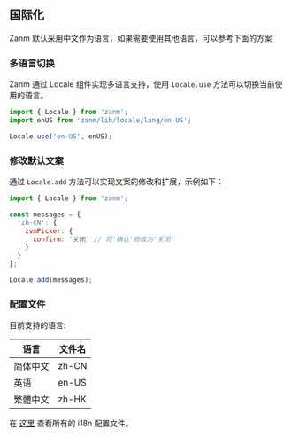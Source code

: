 ## 国际化
Zanm 默认采用中文作为语言，如果需要使用其他语言，可以参考下面的方案

### 多语言切换
Zanm 通过 Locale 组件实现多语言支持，使用 `Locale.use` 方法可以切换当前使用的语言。

```js
import { Locale } from 'zanm';
import enUS from 'zanm/lib/locale/lang/en-US';

Locale.use('en-US', enUS);
```

### 修改默认文案
通过 `Locale.add` 方法可以实现文案的修改和扩展，示例如下：

```js
import { Locale } from 'zanm';

const messages = {
  'zh-CN': {
    zvmPicker: {
      confirm: '关闭' // 将'确认'修改为'关闭'
    }
  }
};

Locale.add(messages);
```

### 配置文件

目前支持的语言:

| 语言 | 文件名 |
|-----------|-----------|
| 简体中文 | zh-CN |
| 英语 | en-US |
| 繁體中文 | zh-HK |

在 [这里](https://github.com/meitianyitan/zanm/tree/master/packages/locale/lang) 查看所有的 i18n 配置文件。

